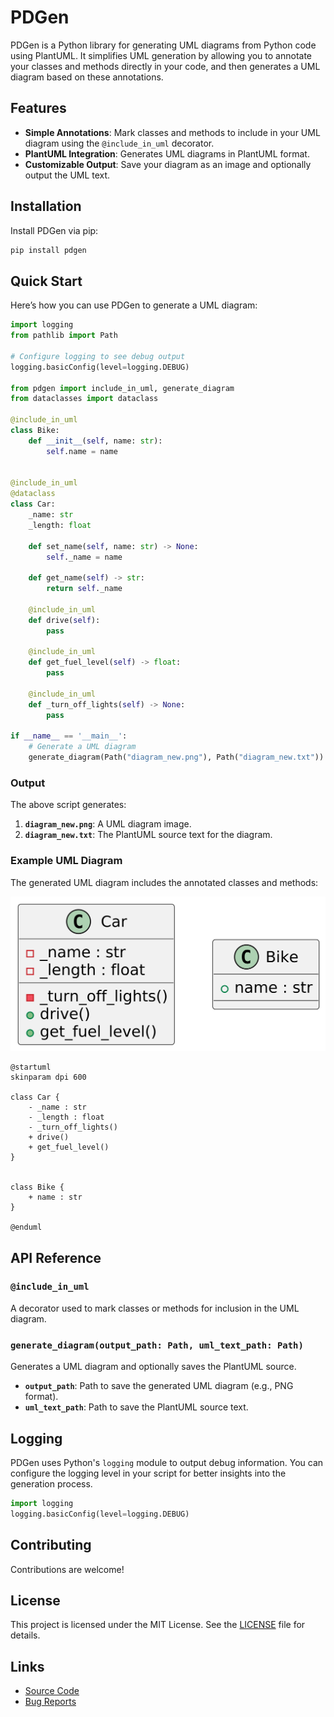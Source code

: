 # PDGen

PDGen is a Python library for generating UML diagrams from Python code using PlantUML. It simplifies UML generation by allowing you to annotate your classes and methods directly in your code, and then generates a UML diagram based on these annotations.

## Features
- **Simple Annotations**: Mark classes and methods to include in your UML diagram using the `@include_in_uml` decorator.
- **PlantUML Integration**: Generates UML diagrams in PlantUML format.
- **Customizable Output**: Save your diagram as an image and optionally output the UML text.

## Installation
Install PDGen via pip:

```bash
pip install pdgen
```

## Quick Start

Here’s how you can use PDGen to generate a UML diagram:

```python
import logging
from pathlib import Path

# Configure logging to see debug output
logging.basicConfig(level=logging.DEBUG)

from pdgen import include_in_uml, generate_diagram
from dataclasses import dataclass

@include_in_uml
class Bike:
    def __init__(self, name: str):
        self.name = name


@include_in_uml
@dataclass
class Car:
    _name: str
    _length: float

    def set_name(self, name: str) -> None:
        self._name = name

    def get_name(self) -> str:
        return self._name

    @include_in_uml
    def drive(self):
        pass

    @include_in_uml
    def get_fuel_level(self) -> float:
        pass

    @include_in_uml
    def _turn_off_lights(self) -> None:
        pass

if __name__ == '__main__':
    # Generate a UML diagram
    generate_diagram(Path("diagram_new.png"), Path("diagram_new.txt"))
```

### Output
The above script generates:
1. **`diagram_new.png`**: A UML diagram image.
2. **`diagram_new.txt`**: The PlantUML source text for the diagram.

### Example UML Diagram
The generated UML diagram includes the annotated classes and methods:

![PlantUML UML Image Generated with python pdgen library](https://raw.githubusercontent.com/Softoft/pdgen/refs/heads/main/e2e_tests/test_projects/resources_tmp/diagram_test.png)

```
@startuml
skinparam dpi 600

class Car {
    - _name : str
    - _length : float
    - _turn_off_lights()
    + drive()
    + get_fuel_level()
}


class Bike {
    + name : str
}

@enduml
```

## API Reference

### `@include_in_uml`
A decorator used to mark classes or methods for inclusion in the UML diagram.

### `generate_diagram(output_path: Path, uml_text_path: Path)`
Generates a UML diagram and optionally saves the PlantUML source.

- **`output_path`**: Path to save the generated UML diagram (e.g., PNG format).
- **`uml_text_path`**: Path to save the PlantUML source text.

## Logging
PDGen uses Python's `logging` module to output debug information. You can configure the logging level in your script for better insights into the generation process.

```python
import logging
logging.basicConfig(level=logging.DEBUG)
```

## Contributing
Contributions are welcome!

## License
This project is licensed under the MIT License. See the [LICENSE](https://github.com/Softoft/pdgen/blob/main/LICENSE) file for details.

## Links
- [Source Code](https://github.com/Softoft/pdgen)
- [Bug Reports](https://github.com/Softoft/pdgen/issues)